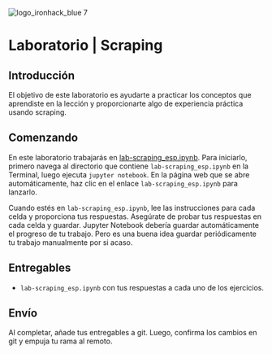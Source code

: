![logo_ironhack_blue 7](https://user-images.githubusercontent.com/23629340/40541063-a07a0a8a-601a-11e8-91b5-2f13e4e6b441.png)

# Laboratorio | Scraping

## Introducción

El objetivo de este laboratorio es ayudarte a practicar los conceptos que aprendiste en la lección y proporcionarte algo de experiencia práctica usando scraping.

## Comenzando

En este laboratorio trabajarás en [lab-scraping_esp.ipynb](your-code/lab-scraping_esp.ipynb). Para iniciarlo, primero navega al directorio que contiene `lab-scraping_esp.ipynb` en la Terminal, luego ejecuta `jupyter notebook`. En la página web que se abre automáticamente, haz clic en el enlace `lab-scraping_esp.ipynb` para lanzarlo.

Cuando estés en `lab-scraping_esp.ipynb`, lee las instrucciones para cada celda y proporciona tus respuestas. Asegúrate de probar tus respuestas en cada celda y guardar. Jupyter Notebook debería guardar automáticamente el progreso de tu trabajo. Pero es una buena idea guardar periódicamente tu trabajo manualmente por si acaso.

## Entregables

- `lab-scraping_esp.ipynb` con tus respuestas a cada uno de los ejercicios.

## Envío

Al completar, añade tus entregables a git. Luego, confirma los cambios en git y empuja tu rama al remoto.
